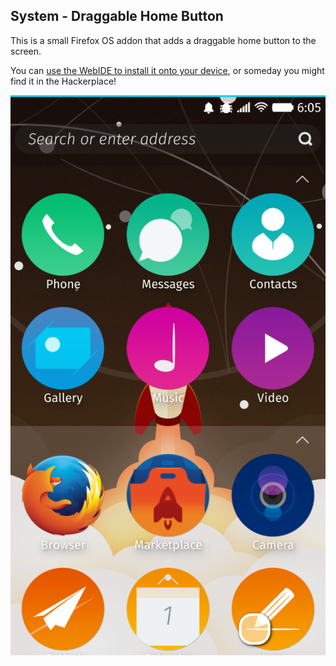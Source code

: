 System - Draggable Home Button
---------------------------

This is a small Firefox OS addon that adds a draggable home button to the 
screen.

You can [use the WebIDE to install it onto your device][webide], or someday you
might find it in the Hackerplace!

[webide]: https://developer.mozilla.org/en-US/Firefox_OS/Add-ons#Installation

![Screenshot](https://raw.githubusercontent.com/elin-moco/fxos-addon-draggable-home-btn/master/screenshot.png)
